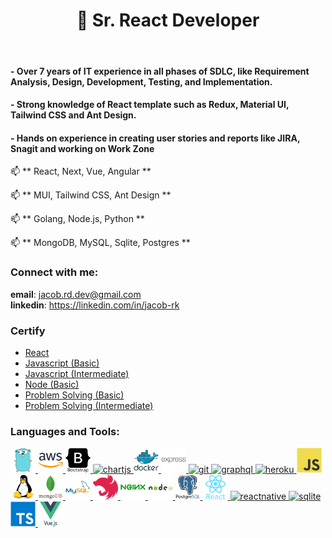 <h1 align="center">👋 Sr. React Developer</h1>
<br />
<h4>
  - Over 7 years of IT experience in all phases of SDLC, like Requirement Analysis, Design, Development, Testing, and Implementation.
</h4>
<h4>
  - Strong knowledge of React template such as Redux, Material UI, Tailwind CSS and Ant Design.
</h4>
<h4>
  - Hands on experience in creating user stories and reports like JIRA, Snagit and working on Work Zone
</h4>

  📫 ** React, Next, Vue, Angular **

  📫 ** MUI, Tailwind CSS, Ant Design **

  📫 ** Golang, Node.js, Python **

  📫 ** MongoDB, MySQL, Sqlite, Postgres **


<h3 align="left">Connect with me:</h3>
<p align="left">
  <b>email</b>: <u>jacob.rd.dev@gmail.com</u><br/>
  <b>linkedin</b>: <u>https://linkedin.com/in/jacob-rk</u>
</p>

<h3 align="left">Certify</h3>
<p align="left">
  <ul>
    <li><a href="https://www.hackerrank.com/certificates/2996d693fa0b" target="_blank" rel="noreferrer">React</a></li>
    <li><a href="https://www.hackerrank.com/certificates/fe81ac028907" target="_blank" rel="noreferrer">Javascript (Basic)</a></li>
    <li><a href="https://www.hackerrank.com/certificates/43f3b32d2f93" target="_blank" rel="noreferrer">Javascript (Intermediate)</a></li>
    <li><a href="https://www.hackerrank.com/certificates/e463dc5cae68" target="_blank" rel="noreferrer">Node (Basic)</a></li>
    <li><a href="https://www.hackerrank.com/certificates/5ded1b99e3f0" target="_blank" rel="noreferrer">Problem Solving (Basic)</a></li>
    <li><a href="https://www.hackerrank.com/certificates/6116f634bc89" target="_blank" rel="noreferrer">Problem Solving (Intermediate)</a></li>
  </ul>
</p>

<h3 align="left">Languages and Tools:</h3>
<p align="left">
  <a href="https://go.dev" target="_blank" rel="noreferrer"> <img
      src="https://raw.githubusercontent.com/devicons/devicon/master/icons/go/go-original.svg"
      alt="Go" width="40" height="40" /> </a>
  <a href="https://aws.amazon.com" target="_blank" rel="noreferrer"> <img
      src="https://raw.githubusercontent.com/devicons/devicon/master/icons/amazonwebservices/amazonwebservices-original-wordmark.svg"
      alt="aws" width="40" height="40" /> </a>
  <a href="https://getbootstrap.com" target="_blank" rel="noreferrer"> <img
      src="https://raw.githubusercontent.com/devicons/devicon/master/icons/bootstrap/bootstrap-plain-wordmark.svg"
      alt="bootstrap" width="40" height="40" /> </a> <a href="https://www.chartjs.org" target="_blank" rel="noreferrer">
    <img src="https://www.chartjs.org/media/logo-title.svg" alt="chartjs" width="40" height="40" /> </a> 
     <a
    href="https://www.docker.com/" target="_blank" rel="noreferrer"> <img
      src="https://raw.githubusercontent.com/devicons/devicon/master/icons/docker/docker-original-wordmark.svg"
      alt="docker" width="40" height="40" /> </a> <a href="https://expressjs.com" target="_blank" rel="noreferrer"> <img
      src="https://raw.githubusercontent.com/devicons/devicon/master/icons/express/express-original-wordmark.svg"
      alt="express" width="40" height="40" /> </a> 
  <a href="https://git-scm.com/" target="_blank" rel="noreferrer"> <img
      src="https://www.vectorlogo.zone/logos/git-scm/git-scm-icon.svg" alt="git" width="40" height="40" /> </a> <a
    href="https://graphql.org" target="_blank" rel="noreferrer"> <img
      src="https://www.vectorlogo.zone/logos/graphql/graphql-icon.svg" alt="graphql" width="40" height="40" /> </a> <a
    href="https://heroku.com" target="_blank" rel="noreferrer"> <img
      src="https://www.vectorlogo.zone/logos/heroku/heroku-icon.svg" alt="heroku" width="40" height="40" /> </a> <a
    href="https://developer.mozilla.org/en-US/docs/Web/JavaScript" target="_blank" rel="noreferrer"> <img
      src="https://raw.githubusercontent.com/devicons/devicon/master/icons/javascript/javascript-original.svg"
      alt="javascript" width="40" height="40" /> </a> <a
    href="https://www.linux.org/" target="_blank" rel="noreferrer"> <img
      src="https://raw.githubusercontent.com/devicons/devicon/master/icons/linux/linux-original.svg" alt="linux"
      width="40" height="40" /> </a> 
  <a
    href="https://www.mongodb.com/" target="_blank" rel="noreferrer"> <img
      src="https://raw.githubusercontent.com/devicons/devicon/master/icons/mongodb/mongodb-original-wordmark.svg"
      alt="mongodb" width="40" height="40" /> </a> <a href="https://www.mysql.com/" target="_blank" rel="noreferrer">
    <img src="https://raw.githubusercontent.com/devicons/devicon/master/icons/mysql/mysql-original-wordmark.svg"
      alt="mysql" width="40" height="40" /> </a> <a href="https://nestjs.com/" target="_blank" rel="noreferrer"> <img
      src="https://raw.githubusercontent.com/devicons/devicon/master/icons/nestjs/nestjs-plain.svg" alt="nestjs"
      width="40" height="40" /> </a> <a href="https://www.nginx.com" target="_blank" rel="noreferrer"> <img
      src="https://raw.githubusercontent.com/devicons/devicon/master/icons/nginx/nginx-original.svg" alt="nginx"
      width="40" height="40" /> </a> <a href="https://nodejs.org" target="_blank" rel="noreferrer"> <img
      src="https://raw.githubusercontent.com/devicons/devicon/master/icons/nodejs/nodejs-original-wordmark.svg"
      alt="nodejs" width="40" height="40" /> </a> 
  <a
    href="https://www.postgresql.org" target="_blank" rel="noreferrer"> <img
      src="https://raw.githubusercontent.com/devicons/devicon/master/icons/postgresql/postgresql-original-wordmark.svg"
      alt="postgresql" width="40" height="40" /> </a> 
  <a href="https://reactjs.org/" target="_blank" rel="noreferrer"> <img
      src="https://raw.githubusercontent.com/devicons/devicon/master/icons/react/react-original-wordmark.svg"
      alt="react" width="40" height="40" /> </a> <a href="https://reactnative.dev/" target="_blank" rel="noreferrer">
    <img src="https://reactnative.dev/img/header_logo.svg" alt="reactnative" width="40" height="40" /> </a> 
  <a href="https://www.sqlite.org/" target="_blank" rel="noreferrer"> <img
      src="https://www.vectorlogo.zone/logos/sqlite/sqlite-icon.svg" alt="sqlite" width="40" height="40" /> </a> <a
    href="https://www.typescriptlang.org/" target="_blank" rel="noreferrer"> <img
      src="https://raw.githubusercontent.com/devicons/devicon/master/icons/typescript/typescript-original.svg"
      alt="typescript" width="40" height="40" /> </a> <a href="https://vuejs.org/" target="_blank" rel="noreferrer">
    <img src="https://raw.githubusercontent.com/devicons/devicon/master/icons/vuejs/vuejs-original-wordmark.svg"
      alt="vuejs" width="40" height="40" /> </a>
</p>
